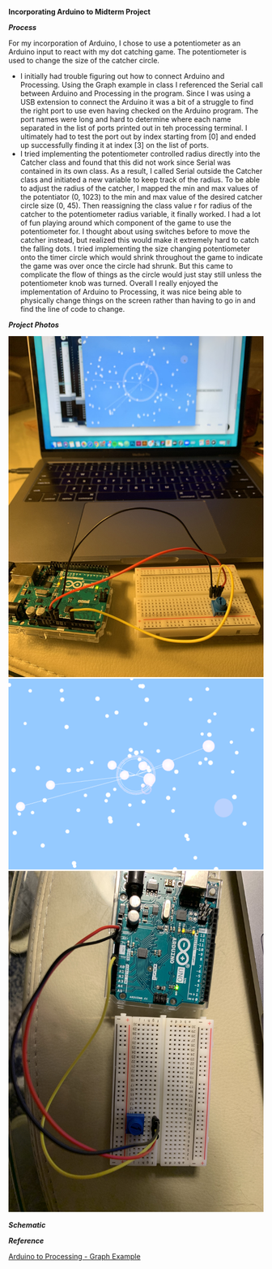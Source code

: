 **Incorporating Arduino to Midterm Project**

***Process*** 

For my incorporation of Arduino, I chose to use a potentiometer as an Arduino input to react with my dot catching game. The potentiometer is used to change the size of the catcher circle.
- I initially had trouble figuring out how to connect Arduino and Processing. Using the Graph example in class I referenced the Serial call between Arduino and Processing in the program. Since I was using a USB extension to connect the Arduino it was a bit of a struggle to find the right port to use even having checked on the Arduino program. The port names were long and hard to determine where each name separated in the list of ports printed out in teh processing terminal. I ultimately had to test the port out by index starting from [0] and ended up successfully finding it at index [3] on the list of ports.
- I tried implementing the potentiometer controlled radius directly into the Catcher class and found that this did not work since Serial was contained in its own class. As a result, I called Serial outside the Catcher class and initiated a new variable to keep track of the radius. To be able to adjust the radius of the catcher, I mapped the min and max values of the potentiator (0, 1023) to the min and max value of the desired catcher circle size (0, 45). Then reassigning the class value r for radius of the catcher to the potentiometer radius variable, it finally worked. 
I had a lot of fun playing around which component of the game to use the potentiometer for. I thought about using switches before to move the catcher instead, but realized this would make it extremely hard to catch the falling dots. I tried implementing the size changing potentiometer onto the timer circle which would shrink throughout the game to indicate the game was over once the circle had shrunk. But this came to complicate the flow of things as the circle would just stay still unless the potentiometer knob was turned. Overall I really enjoyed the implementation of Arduino to Processing, it was nice being able to physically change things on the screen rather than having to go in and find the line of code to change. 

***Project Photos*** 

![](project.jpeg)
![](processing.png)
![](project_layout.jpeg)

***Schematic***

***Reference***

[Arduino to Processing - Graph Example](https://www.arduino.cc/en/tutorial/graph) 

